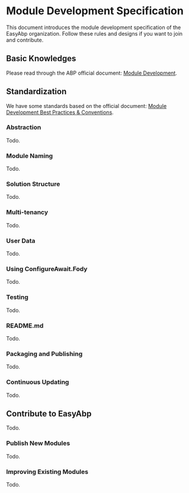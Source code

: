 # Module Development Specification

This document introduces the module development specification of the EasyAbp organization. Follow these rules and designs if you want to join and contribute.

## Basic Knowledges

Please read through the ABP official document: [Module Development](https://docs.abp.io/en/abp/latest/Module-Development-Basics).

## Standardization

We have some standards based on the official document: [Module Development Best Practices & Conventions](https://docs.abp.io/en/abp/latest/Best-Practices/Index).

### Abstraction

Todo.

### Module Naming

Todo.

### Solution Structure

Todo.

### Multi-tenancy

Todo.

### User Data

Todo.

### Using ConfigureAwait.Fody

Todo.

### Testing

Todo.

### README.md

Todo.

### Packaging and Publishing

Todo.

### Continuous Updating

Todo.

## Contribute to EasyAbp

Todo.

### Publish New Modules

Todo.

### Improving Existing Modules

Todo.
